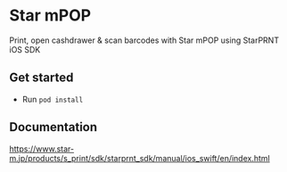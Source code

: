 # Star mPOP

Print, open cashdrawer & scan barcodes with Star mPOP using StarPRNT iOS SDK

## Get started

- Run `pod install`

## Documentation

https://www.star-m.jp/products/s_print/sdk/starprnt_sdk/manual/ios_swift/en/index.html
